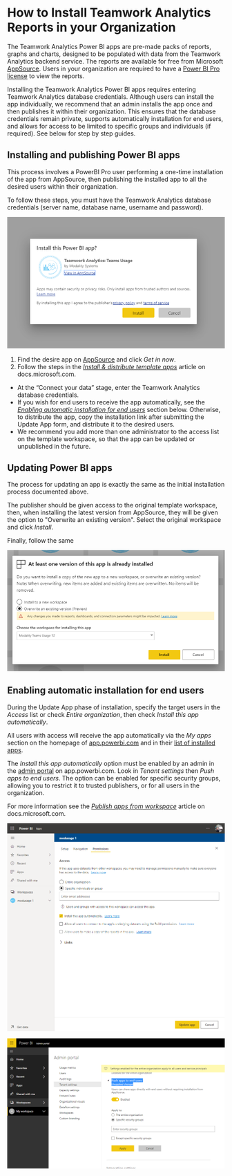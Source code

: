 # How to Install Teamwork Analytics Reports in your Organization

The Teamwork Analytics Power BI apps are pre-made packs of reports, graphs and charts, designed to be populated with data from the Teamwork Analytics backend service. The reports are available for free from Microsoft [AppSource](https://appsource.microsoft.com/en-gb/marketplace/apps?search=Modality%20Systems%20Teamwork%20Analytics&page=1&product=power-bi). Users in your organization are required to have a [Power BI Pro license](https://docs.microsoft.com/en-us/power-bi/service-features-license-type) to view the reports.

Installing the Teamwork Analytics Power BI apps requires entering Teamwork Analytics database credentials. Although users can install the app individually, we recommend that an admin installs the app once and then publishes it within their organization. This ensures that the database credentials remain private, supports automatically installation for end users, and allows for access to be limited to specific groups and individuals (if required).
See below for step by step guides.

## Installing and publishing Power BI apps

This process involves a PowerBI Pro user performing a one-time installation of the app from AppSource, then publishing the installed app to all the desired users within their organization.

To follow these steps, you must have the Teamwork Analytics database credentials (server name, database name, username and password).

![Installing an app from AppSource](images/powerbi/installapp.png)

1. Find the desire app on [AppSource](https://appsource.microsoft.com/en-gb/marketplace/apps?search=Modality%20Systems%20Teamwork%20Analytics&page=1&product=power-bi) and click _Get in now_.
2.	Follow the steps in the _[Install & distribute template apps](https://docs.microsoft.com/en-gb/power-bi/service-template-apps-install-distribute#install-a-template-app)_ article on docs.microsoft.com.
  *	At the “Connect your data” stage, enter the Teamwork Analytics database credentials.
  * If you wish for end users to receive the app automatically, see the _[Enabling automatic installation for end users](#Enabling-automatic-installation-for-end-users)_ section below. Otherwise, to distribute the app, copy the installation link after submitting the Update App form, and distribute it to the desired users.
  * We recommend you add more than one administrator to the access list on the template workspace, so that the app can be updated or unpublished in the future.


## Updating Power BI apps

The process for updating an app is exactly the same as the initial installation process documented above.

The publisher should be given access to the original template workspace, then, when installing the latest version from AppSource, they will be given the option to "Overwrite an existing version". Select the original workspace and click _Install_.

Finally, follow the same 

![Overwriting an app that is already installed](images/powerbi/alreadyinstalled.png)

## Enabling automatic installation for end users

During the Update App phase of installation, specify the target users in the _Access_ list or check _Entire organization_, then check _Install this app automatically_.

All users with access will receive the app automatically via the _My apps_ section on the homepage of [app.powerbi.com](https://app.powerbi.com/home) and in their [list of installed apps](https://app.powerbi.com/groups/me/apps).

The _Install this app automatically_ option must be enabled by an admin in the [admin portal](https://app.powerbi.com/admin-portal/tenantSettings) on app.powerbi.com. Look in _Tenant settings_ then _Push apps to end users_. The option can be enabled for specific security groups, allowing you to restrict it to trusted publishers, or for all users in the organization.

For more information see the _[Publish apps from workspace](https://docs.microsoft.com/en-us/power-bi/service-create-distribute-apps#automatically-install-apps-for-end-users)_ article on docs.microsoft.com.

![Updating a PowerBI app](images/powerbi/updateapp.png)

![Enabling automatic installation for end users](images/powerbi/adminportal.png)
